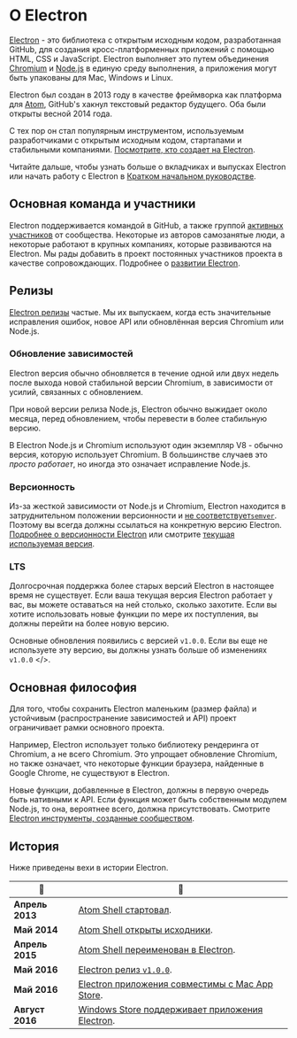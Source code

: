# О Electron

[Electron](https://electron.atom.io) - это библиотека с открытым исходным кодом, разработанная GitHub, для создания кросс-платформенных приложений с помощью HTML, CSS и JavaScript. Electron выполняет это путем объединения [Chromium](https://www.chromium.org/Home) и [Node.js](https://nodejs.org) в единую среду выполнения, а приложения могут быть упакованы для Mac, Windows и Linux.

Electron был создан в 2013 году в качестве фреймворка как платформа для [Atom](https://atom.io), GitHub's хакнул текстовый редактор будущего. Оба были открыты весной 2014 года.

С тех пор он стал популярным инструментом, используемым разработчиками с открытым исходным кодом, стартапами и стабильными компаниями. [Посмотрите, кто создает на Electron](https://electron.atom.io/apps/).

Читайте дальше, чтобы узнать больше о вкладчиках и выпусках Electron или начать работу с Electron в [Кратком начальном руководстве](quick-start.md).

## Основная команда и участники

Electron поддерживается командой в GitHub, а также группой [активных участников](https://github.com/electron/electron/graphs/contributors) от сообщества. Некоторые из авторов самозанятые люди, а некоторые работают в крупных компаниях, которые развиваются на Electron. Мы рады добавить в проект постоянных участников проекта в качестве сопровождающих. Подробнее о [развитии Electron](https://github.com/electron/electron/blob/master/CONTRIBUTING.md).

## Релизы

[Electron релизы](https://github.com/electron/electron/releases) частые. Мы их выпускаем, когда есть значительные исправления ошибок, новое API или обновлённая версия Chromium или Node.js.

### Обновление зависимостей

Electron версия обычно обновляется в течение одной или двух недель после выхода новой стабильной версии Chromium, в зависимости от усилий, связанных с обновлением.

При новой версии релиза Node.js, Electron обычно выжидает около месяца, перед обновлением, чтобы перевести в более стабильную версию.

В Electron Node.js и Chromium используют один экземпляр V8 - обычно версия, которую использует Chromium. В большинстве случаев это *просто работает*, но иногда это означает исправление Node.js.


### Версионность

Из-за жесткой зависимости от Node.js и Chromium, Electron находится в затруднительном положении версионности и [не соответствует`semver`](http://semver.org). Поэтому вы всегда должны ссылаться на конкретную версию Electron. [Подробнее о версионности Electron](https://electron.atom.io/docs/tutorial/electron-versioning/) или смотрите [текущая используемая версия](https://electron.atom.io/#electron-versions).

### LTS

Долгосрочная поддержка более старых версий Electron в настоящее время не существует. Если ваша текущая версия Electron работает у вас, вы можете оставаться на ней столько, сколько захотите. Если вы хотите использовать новые функции по мере их поступления, вы должны перейти на более новую версию.

Основные обновления появились с версией `v1.0.0`. Если вы еще не используете эту версию, вы должны  узнать больше об изменениях `v1.0.0` </>.

## Основная философия

Для того, чтобы сохранить Electron маленьким (размер файла) и устойчивым (распространение зависимостей и API) проект ограничивает рамки основного проекта.

Например, Electron использует только библиотеку рендеринга от Chromium, а не всего Chromium. Это упрощает обновление Chromium, но также означает, что некоторые функции браузера, найденные в Google Chrome, не существуют в Electron.

Новые функции, добавленные в Electron, должны в первую очередь быть нативными к API. Если функция может быть собственным модулем Node.js, то она, вероятнее всего, должна присутствовать. Смотрите [Electron инструменты, созданные сообществом](https://electron.atom.io/community).

## История

Ниже приведены вехи в истории Electron.

| :calendar:      | :tada:                                                                                                                   |
| --------------- | ------------------------------------------------------------------------------------------------------------------------ |
| **Апрель 2013** | [Atom Shell стартовал](https://github.com/electron/electron/commit/6ef8875b1e93787fa9759f602e7880f28e8e6b45).            |
| **Май 2014**    | [Atom Shell открыты исходники](http://blog.atom.io/2014/05/06/atom-is-now-open-source.html).                             |
| **Апрель 2015** | [Atom Shell переименован в Electron](https://github.com/electron/electron/pull/1389).                                    |
| **Май 2016**    | [Electron релиз `v1.0.0`](https://electron.atom.io/blog/2016/05/11/electron-1-0).                                        |
| **Май 2016**    | [Electron приложения совместимы с Mac App Store](https://electron.atom.io/docs/tutorial/mac-app-store-submission-guide). |
| **Август 2016** | [Windows Store поддерживает приложения Electron](https://electron.atom.io/docs/tutorial/windows-store-guide).            |

